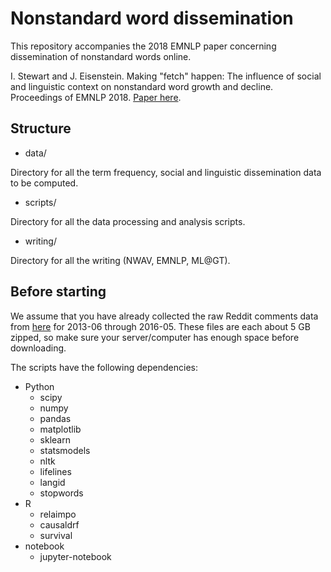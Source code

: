 # Nonstandard word dissemination
This repository accompanies the 2018 EMNLP paper concerning dissemination of nonstandard words online.

I. Stewart and J. Eisenstein. Making "fetch" happen: The influence of social and linguistic context on nonstandard word growth and decline. Proceedings of EMNLP 2018. [Paper here](http://aclweb.org/anthology/D18-1467).

## Structure
- data/

Directory for all the term frequency, social and linguistic dissemination data to be computed.

- scripts/

Directory for all the data processing and analysis scripts.

- writing/

Directory for all the writing (NWAV, EMNLP, ML@GT).

## Before starting

We assume that you have already collected the raw Reddit comments data from [here](https://files.pushshift.io/reddit/comments/) for 2013-06 through 2016-05. 
These files are each about 5 GB zipped, so make sure your server/computer has enough space before downloading.

The scripts have the following dependencies:
- Python
    - scipy
    - numpy
    - pandas
    - matplotlib
    - sklearn
    - statsmodels
    - nltk
    - lifelines
    - langid
    - stopwords
- R
    - relaimpo
    - causaldrf
    - survival
- notebook
    - jupyter-notebook
